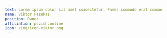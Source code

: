 ```yaml
---
text: Lorem ipsum dolor sit amet consectetur. Fames commodo erat commodo rhoncus enim. Tincidunt magna tellus nunc pulvinar mauris semper. Auctor leo auctor id ullamcorper placerat cursus. Aliquet dictum neque quisque euismod consectetur amet urna.
name: Viktor Fazekas
position: Owner
affiliation: pszich.online
icon: /img/icon-viktor.png
---
```

